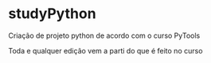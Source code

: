 # studyPython
Criação de projeto python de acordo com o curso PyTools

Toda e qualquer edição vem a parti do que é feito no curso
